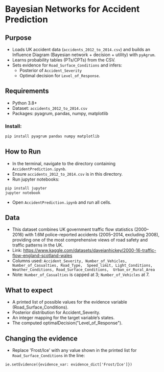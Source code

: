 # Bayesian Networks for Accident Prediction

## Purpose

* Loads UK accident data (```accidents_2012_to_2014.csv```) and builds an Influence Diagram (Bayesian network + decision + utility) with ```pyAgrum```.
* Learns probability tables (PTs/CPTs) from the CSV.
* Sets evidence for ```Road_Surface_Conditions``` and infers:
  * Posterior of ```Accident_Severity```
  * Optimal decision for ```Level_of_Response```.

## Requirements

* Python 3.8+
* Dataset: ```accidents_2012_to_2014.csv```
* Packages: pyagrum, pandas, numpy, matplotlib

### Install:
```bash
pip install pyagrum pandas numpy matplotlib
```

## How to Run

* In the terminal, navigate to the directory containing ```AccidentPrediction.ipynb```.
* Ensure ```accidents_2012_to_2014.csv``` is in this directory.
* Run jupyter notebooks:
```bash
pip install jupyter
jupyter notebook
```
* Open ```AccidentPrediction.ipynb``` and run all cells.

## Data

* This dataset combines UK government traffic flow statistics (2000–2016) 
with 1.6M police-reported accidents (2005–2014, excluding 2008), providing one 
of the most comprehensive views of road safety and traffic patterns in the UK.
* Link: https://www.kaggle.com/datasets/daveianhickey/2000-16-traffic-flow-england-scotland-wales
* Columns used: ```Accident_Severity, Number_of_Vehicles, Number_of_Casualties, Road_Type, 
Speed_limit, Light_Conditions, Weather_Conditions, Road_Surface_Conditions, 
Urban_or_Rural_Area```
* Note: ```Number_of_Casualties``` is capped at 3; ```Number_of_Vehicles``` at 7.

## What to expect

* A printed list of possible values for the evidence variable (Road_Surface_Conditions).
* Posterior distribution for Accident_Severity.
* An integer mapping for the target variable’s states.
* The computed optimalDecision("Level_of_Response").

## Changing the evidence

* Replace 'Frost/Ice' with any value shown in the printed list for ```Road_Surface_Conditions``` in the line:
```
ie.setEvidence({evidence_var: evidence_dict['Frost/Ice']})
```
